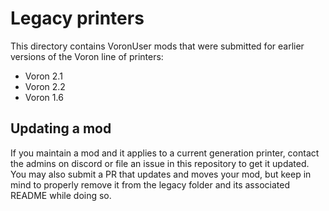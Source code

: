 # Legacy printers

This directory contains VoronUser mods that were submitted for earlier versions of the Voron line of printers:

- Voron 2.1
- Voron 2.2
- Voron 1.6

## Updating a mod

If you maintain a mod and it applies to a current generation printer, contact the admins on discord or file an
issue in this repository to get it updated. You may also submit a PR that updates and moves your mod, but keep in mind
to properly remove it from the legacy folder and its associated README while doing so.
